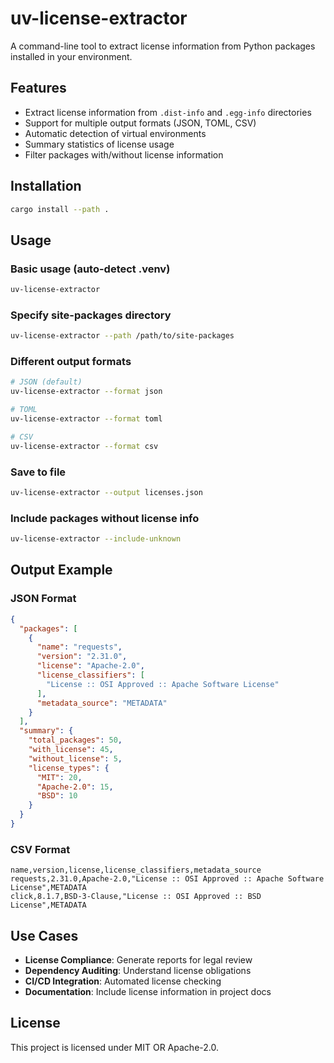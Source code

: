 # uv-license-extractor

A command-line tool to extract license information from Python packages installed in your environment.

## Features

- Extract license information from `.dist-info` and `.egg-info` directories
- Support for multiple output formats (JSON, TOML, CSV)
- Automatic detection of virtual environments
- Summary statistics of license usage
- Filter packages with/without license information

## Installation

```bash
cargo install --path .
```

## Usage

### Basic usage (auto-detect .venv)
```bash
uv-license-extractor
```

### Specify site-packages directory
```bash
uv-license-extractor --path /path/to/site-packages
```

### Different output formats
```bash
# JSON (default)
uv-license-extractor --format json

# TOML
uv-license-extractor --format toml

# CSV
uv-license-extractor --format csv
```

### Save to file
```bash
uv-license-extractor --output licenses.json
```

### Include packages without license info
```bash
uv-license-extractor --include-unknown
```

## Output Example

### JSON Format
```json
{
  "packages": [
    {
      "name": "requests",
      "version": "2.31.0",
      "license": "Apache-2.0",
      "license_classifiers": [
        "License :: OSI Approved :: Apache Software License"
      ],
      "metadata_source": "METADATA"
    }
  ],
  "summary": {
    "total_packages": 50,
    "with_license": 45,
    "without_license": 5,
    "license_types": {
      "MIT": 20,
      "Apache-2.0": 15,
      "BSD": 10
    }
  }
}
```

### CSV Format
```csv
name,version,license,license_classifiers,metadata_source
requests,2.31.0,Apache-2.0,"License :: OSI Approved :: Apache Software License",METADATA
click,8.1.7,BSD-3-Clause,"License :: OSI Approved :: BSD License",METADATA
```

## Use Cases

- **License Compliance**: Generate reports for legal review
- **Dependency Auditing**: Understand license obligations
- **CI/CD Integration**: Automated license checking
- **Documentation**: Include license information in project docs

## License

This project is licensed under MIT OR Apache-2.0.
